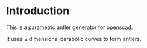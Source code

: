 # Introduction

This is a parametric antler generator for openscad. 

It uses 2 dimensional parabolic curves to form antlers. 


